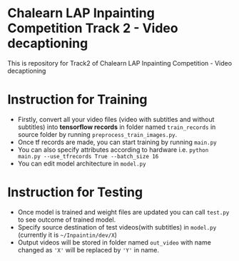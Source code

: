 # Chalearn LAP Inpainting Competition Track 2 - Video decaptioning

This is repository for Track2 of Chalearn LAP Inpainting Competition - Video decaptioning

# Instruction for Training

  - Firstly, convert all your video files (video with subtitles and without subtitles) into **tensorflow records** in folder named `train_records` in source folder by running `preprocess_train_images.py`.
  - Once tf records are made, you can start training by running `main.py` 
  - You can also specify attributes according to hardware i.e. `python main.py --use_tfrecords True --batch_size 16`
  - You can edit model architecture in `model.py`
  
# Instruction for Testing

  - Once model is trained and weight files are updated you can call `test.py` to see outcome of trained model.
  - Specify source destination of test videos(with subtitles) in `model.py` (currently it is `~/Inpaintin/dev/X`)
  - Output videos will be stored in folder named `out_video` with name changed as `'X'` will be replaced by `'Y'` in name.

